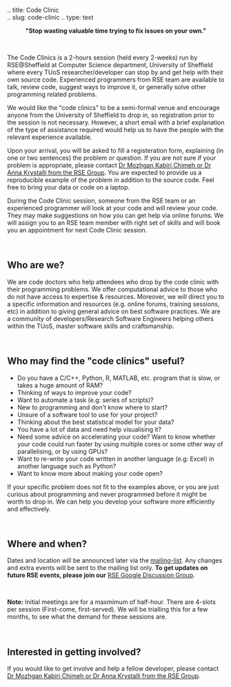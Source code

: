 .. title: Code Clinic  
.. slug: code-clinic
.. type: text


**<center>"Stop wasting valuable time trying to fix issues on your own."</center>**

<br/>

The Code Clinics is a 2-hours session (held every 2-weeks) run by RSE@Sheffield at Computer Science department, University of Sheffield where every TUoS researcher/developer can stop by and get help with their own source code. Experienced programmers from RSE team are available to talk, review code, suggest ways to improve it, or generally solve other programming related problems.

We would like the "code clinics" to be a semi-formal venue and encourage anyone from the University of Sheffield to drop in, so registration prior to the session is not necessary. However, a short email with a brief explanation of the type of assistance required would help us to have the people with the relevant experience available.  


Upon your arrival, you will be asked to fill a registeration form, explaining (in one or two sentences) the problem or question. If you are not sure if your problem is appropriate,  please contact [Dr Mozhgan Kabiri Chimeh or Dr Anna Krystalli from the RSE Group](http://rse.shef.ac.uk/contact). You are expected to provide us a reproducible example of the problem in addition to the source code.  Feel free to bring your data or code on a laptop.  


During the Code Clinic session, someone from the RSE team or an experienced programmer will look at your code and will review your code. They may make suggestions on how you can get help via online forums. We will assign you to an RSE team member with right set of skills and will book you an appointment for next Code Clinic session. 

<br/>

## Who are we?
We are code doctors who help attendees who drop by the code clinic with their programming problems. We offer computational advice to those who do not have access to expertise & resources. Moreover, we will direct you to a specific information and resources (e.g. online forums, training sessions, etc) in addition to giving general advice on best software practices. We are a community of developers/Research Software Engineers helping others within the TUoS, master software skills and craftsmanship.

<br/>

## Who may find the "code clinics" useful? 

- Do you have a C/C++, Python, R, MATLAB, etc. program that is slow, or takes a huge amount of RAM?
- Thinking of ways to improve your code?
- Want to automate a task (e.g: series of scripts)?
- New to programming and don't know where to start?
- Unsure of a software tool to use for your project?
- Thinking about the best statistical model for your data?
- You have a lot of data and need help visualising it?
- Need some advice on accelerating your code? Want to know whether your code could run faster by using multiple cores or some other way of parallelising, or by using GPUs?
- Want to re-write your code written in another language (e.g: Excel) in another language such as Python?
- Want to know more about making your code open?

If your specific problem does not fit to the examples above, or you are just curious about programming and never programmed before it might be worth to drop in. We can help you develop your software more efficiently and effectively.

<br/>

## Where and when?
Dates and location will be announced later via the [mailing-list](../). Any changes and extra events will be sent to the mailing list only. **To get updates on future RSE events, please join our** [RSE Google Discussion Group](https://groups.google.com/a/sheffield.ac.uk/forum/#!forum/rse-group).

<!--
Upcoming "code clinics" sessions will be held as follows:
When: **1st** and **3rd** Monday of every month (14:00 - 16:00)
Where: COM-G12-Main Lewin, Regent Court, Computer Science
-->

<br/>

**Note:** Initial meetings are for a maxmimum of half-hour. There are 4-slots per session (First-come, first-served). We will be trialling this for a few months, to see what the demand for these sessions are. 

<br/>

## Interested in getting involved?
If you would like to get involve and help a fellow developer, please contact [Dr Mozhgan Kabiri Chimeh or Dr Anna Krystalli from the RSE Group](http://rse.shef.ac.uk/contact).

<br/>

<!--
## Usefull links: 
[Good Coding Practice]()
-->